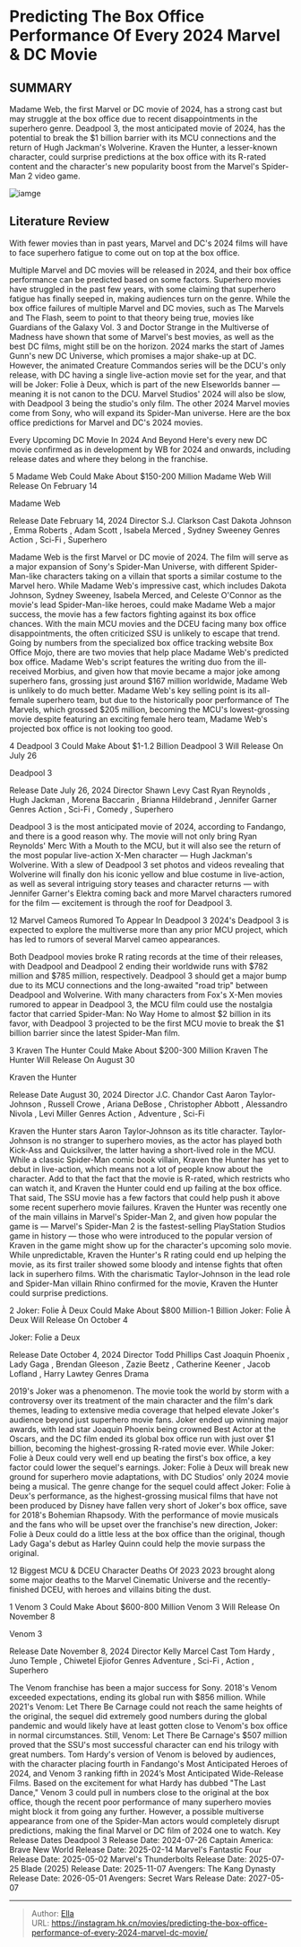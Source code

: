 # Predicting The Box Office Performance Of Every 2024 Marvel &amp; DC Movie


## SUMMARY 


 Madame Web, the first Marvel or DC movie of 2024, has a strong cast but may struggle at the box office due to recent disappointments in the superhero genre. 
 Deadpool 3, the most anticipated movie of 2024, has the potential to break the $1 billion barrier with its MCU connections and the return of Hugh Jackman&#39;s Wolverine. 
 Kraven the Hunter, a lesser-known character, could surprise predictions at the box office with its R-rated content and the character&#39;s new popularity boost from the Marvel&#39;s Spider-Man 2 video game. 

![iamge](https://static1.srcdn.com/wordpress/wp-content/uploads/wm/2024/01/joaquin-phoenix-s-joker-smoking-a-cigarette-ryan-rynolds-deadpool-in-the-deadpool-3-set-and-tom-hardy-s-venom-showing-his-teeth.jpg)

## Literature Review

With fewer movies than in past years, Marvel and DC&#39;s 2024 films will have to face superhero fatigue to come out on top at the box office.




Multiple Marvel and DC movies will be released in 2024, and their box office performance can be predicted based on some factors. Superhero movies have struggled in the past few years, with some claiming that superhero fatigue has finally seeped in, making audiences turn on the genre. While the box office failures of multiple Marvel and DC movies, such as The Marvels and The Flash, seem to point to that theory being true, movies like Guardians of the Galaxy Vol. 3 and Doctor Strange in the Multiverse of Madness have shown that some of Marvel&#39;s best movies, as well as the best DC films, might still be on the horizon.
2024 marks the start of James Gunn&#39;s new DC Universe, which promises a major shake-up at DC. However, the animated Creature Commandos series will be the DCU&#39;s only release, with DC having a single live-action movie set for the year, and that will be Joker: Folie à Deux, which is part of the new Elseworlds banner — meaning it is not canon to the DCU. Marvel Studios&#39; 2024 will also be slow, with Deadpool 3 being the studio&#39;s only film. The other 2024 Marvel movies come from Sony, who will expand its Spider-Man universe. Here are the box office predictions for Marvel and DC&#39;s 2024 movies.
            
 
 Every Upcoming DC Movie In 2024 And Beyond 
Here&#39;s every new DC movie confirmed as in development by WB for 2024 and onwards, including release dates and where they belong in the franchise.












 








 5  Madame Web Could Make About $150-200 Million 
Madame Web Will Release On February 14


 







  Madame Web  


  Release Date    February 14, 2024     Director    S.J. Clarkson     Cast    Dakota Johnson , Emma Roberts , Adam Scott , Isabela Merced , Sydney Sweeney     Genres    Action ,  Sci-Fi , Superhero    


Madame Web is the first Marvel or DC movie of 2024. The film will serve as a major expansion of Sony&#39;s Spider-Man Universe, with different Spider-Man-like characters taking on a villain that sports a similar costume to the Marvel hero. While Madame Web&#39;s impressive cast, which includes Dakota Johnson, Sydney Sweeney, Isabela Merced, and Celeste O&#39;Connor as the movie&#39;s lead Spider-Man-like heroes, could make Madame Web a major success, the movie has a few factors fighting against its box office chances. With the main MCU movies and the DCEU facing many box office disappointments, the often criticized SSU is unlikely to escape that trend.
Going by numbers from the specialized box office tracking website Box Office Mojo, there are two movies that help place Madame Web&#39;s predicted box office. Madame Web&#39;s script features the writing duo from the ill-received Morbius, and given how that movie became a major joke among superhero fans, grossing just around $167 million worldwide, Madame Web is unlikely to do much better. Madame Web&#39;s key selling point is its all-female superhero team, but due to the historically poor performance of The Marvels, which grossed $205 million, becoming the MCU&#39;s lowest-grossing movie despite featuring an exciting female hero team, Madame Web&#39;s projected box office is not looking too good.





 4  Deadpool 3 Could Make About $1-1.2 Billion 
Deadpool 3 Will Release On July 26


 







  Deadpool 3  


  Release Date    July 26, 2024     Director    Shawn Levy     Cast    Ryan Reynolds , Hugh Jackman , Morena Baccarin , Brianna Hildebrand , Jennifer Garner     Genres    Action ,  Sci-Fi , Comedy , Superhero    


Deadpool 3 is the most anticipated movie of 2024, according to Fandango, and there is a good reason why. The movie will not only bring Ryan Reynolds&#39; Merc With a Mouth to the MCU, but it will also see the return of the most popular live-action X-Men character — Hugh Jackman&#39;s Wolverine. With a slew of Deadpool 3 set photos and videos revealing that Wolverine will finally don his iconic yellow and blue costume in live-action, as well as several intriguing story teases and character returns — with Jennifer Garner&#39;s Elektra coming back and more Marvel characters rumored for the film — excitement is through the roof for Deadpool 3.
            
 
 12 Marvel Cameos Rumored To Appear In Deadpool 3 
2024&#39;s Deadpool 3 is expected to explore the multiverse more than any prior MCU project, which has led to rumors of several Marvel cameo appearances.



Both Deadpool movies broke R rating records at the time of their releases, with Deadpool and Deadpool 2 ending their worldwide runs with $782 million and $785 million, respectively. Deadpool 3 should get a major bump due to its MCU connections and the long-awaited &#34;road trip&#34; between Deadpool and Wolverine. With many characters from Fox&#39;s X-Men movies rumored to appear in Deadpool 3, the MCU film could use the nostalgia factor that carried Spider-Man: No Way Home to almost $2 billion in its favor, with Deadpool 3 projected to be the first MCU movie to break the $1 billion barrier since the latest Spider-Man film.





 3  Kraven The Hunter Could Make About $200-300 Million 
Kraven The Hunter Will Release On August 30


 







  Kraven the Hunter  


  Release Date    August 30, 2024     Director    J.C. Chandor     Cast    Aaron Taylor-Johnson , Russell Crowe , Ariana DeBose , Christopher Abbott , Alessandro Nivola , Levi Miller     Genres    Action , Adventure ,  Sci-Fi    


Kraven the Hunter stars Aaron Taylor-Johnson as its title character. Taylor-Johnson is no stranger to superhero movies, as the actor has played both Kick-Ass and Quicksilver, the latter having a short-lived role in the MCU. While a classic Spider-Man comic book villain, Kraven the Hunter has yet to debut in live-action, which means not a lot of people know about the character. Add to that the fact that the movie is R-rated, which restricts who can watch it, and Kraven the Hunter could end up failing at the box office. That said, The SSU movie has a few factors that could help push it above some recent superhero movie failures.
Kraven the Hunter was recently one of the main villains in Marvel&#39;s Spider-Man 2, and given how popular the game is — Marvel&#39;s Spider-Man 2 is the fastest-selling PlayStation Studios game in history — those who were introduced to the popular version of Kraven in the game might show up for the character&#39;s upcoming solo movie. While unpredictable, Kraven the Hunter&#39;s R rating could end up helping the movie, as its first trailer showed some bloody and intense fights that often lack in superhero films. With the charismatic Taylor-Johnson in the lead role and Spider-Man villain Rhino confirmed for the movie, Kraven the Hunter could surprise predictions.





 2  Joker: Folie À Deux Could Make About $800 Million-1 Billion 
Joker: Folie À Deux Will Release On October 4


 







  Joker: Folie a Deux  


  Release Date    October 4, 2024     Director    Todd Phillips     Cast    Joaquin Phoenix , Lady Gaga , Brendan Gleeson , Zazie Beetz , Catherine Keener , Jacob Lofland , Harry Lawtey     Genres    Drama    


2019&#39;s Joker was a phenomenon. The movie took the world by storm with a controversy over its treatment of the main character and the film&#39;s dark themes, leading to extensive media coverage that helped elevate Joker&#39;s audience beyond just superhero movie fans. Joker ended up winning major awards, with lead star Joaquin Phoenix being crowned Best Actor at the Oscars, and the DC film ended its global box office run with just over $1 billion, becoming the highest-grossing R-rated movie ever. While Joker: Folie à Deux could very well end up beating the first&#39;s box office, a key factor could lower the sequel&#39;s earnings.
Joker: Folie à Deux will break new ground for superhero movie adaptations, with DC Studios&#39; only 2024 movie being a musical. The genre change for the sequel could affect Joker: Folie à Deux&#39;s performance, as the highest-grossing musical films that have not been produced by Disney have fallen very short of Joker&#39;s box office, save for 2018&#39;s Bohemian Rhapsody. With the performance of movie musicals and the fans who will be upset over the franchise&#39;s new direction, Joker: Folie à Deux could do a little less at the box office than the original, though Lady Gaga&#39;s debut as Harley Quinn could help the movie surpass the original.
            
 
 12 Biggest MCU &amp; DCEU Character Deaths Of 2023 
2023 brought along some major deaths to the Marvel Cinematic Universe and the recently-finished DCEU, with heroes and villains biting the dust.








 1  Venom 3 Could Make About $600-800 Million 
Venom 3 Will Release On November 8


 







  Venom 3  


  Release Date    November 8, 2024     Director    Kelly Marcel     Cast    Tom Hardy , Juno Temple , Chiwetel Ejiofor     Genres    Adventure ,  Sci-Fi , Action , Superhero    


The Venom franchise has been a major success for Sony. 2018&#39;s Venom exceeded expectations, ending its global run with $856 million. While 2021&#39;s Venom: Let There Be Carnage could not reach the same heights of the original, the sequel did extremely good numbers during the global pandemic and would likely have at least gotten close to Venom&#39;s box office in normal circumstances. Still, Venom: Let There Be Carnage&#39;s $507 million proved that the SSU&#39;s most successful character can end his trilogy with great numbers.
Tom Hardy&#39;s version of Venom is beloved by audiences, with the character placing fourth in Fandango&#39;s Most Anticipated Heroes of 2024, and Venom 3 ranking fifth in 2024’s Most Anticipated Wide-Release Films. Based on the excitement for what Hardy has dubbed &#34;The Last Dance,&#34; Venom 3 could pull in numbers close to the original at the box office, though the recent poor performance of many superhero movies might block it from going any further. However, a possible multiverse appearance from one of the Spider-Man actors would completely disrupt predictions, making the final Marvel or DC film of 2024 one to watch.
   Key Release Dates             Deadpool 3 Release Date: 2024-07-26                   Captain America: Brave New World Release Date: 2025-02-14                  Marvel&#39;s Fantastic Four Release Date: 2025-05-02                  Marvel&#39;s Thunderbolts Release Date: 2025-07-25                  Blade (2025) Release Date: 2025-11-07                  Avengers: The Kang Dynasty  Release Date: 2026-05-01                   Avengers: Secret Wars Release Date: 2027-05-07      

---

> Author: [Ella](https://instagram.hk.cn/)  
> URL: https://instagram.hk.cn/movies/predicting-the-box-office-performance-of-every-2024-marvel-dc-movie/  

